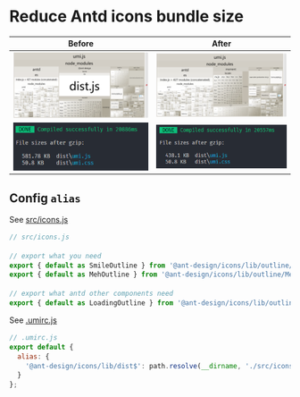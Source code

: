 # Reduce Antd icons bundle size

| Before | After |
|:----:|:----:|
|![before](./docs/before.png) | ![after](./docs/after.png)|
|![before](./docs/before-cli.png) | ![after](./docs/after-cli.png)|

## Config `alias`

See [src/icons.js](./src/icons.js)
```js
// src/icons.js

// export what you need
export { default as SmileOutline } from '@ant-design/icons/lib/outline/SmileOutline';
export { default as MehOutline } from '@ant-design/icons/lib/outline/MehOutline';

// export what antd other components need
export { default as LoadingOutline } from '@ant-design/icons/lib/outline/LoadingOutline';
```

See [.umirc.js](./umirc.js)
```js
// .umirc.js
export default {
  alias: {
    '@ant-design/icons/lib/dist$': path.resolve(__dirname, './src/icons.js')
  }
};
```